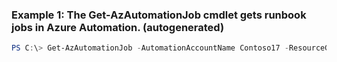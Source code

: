 ### Example 1: The Get-AzAutomationJob cmdlet gets runbook jobs in Azure Automation. (autogenerated)
```powershell
PS C:\> Get-AzAutomationJob -AutomationAccountName Contoso17 -ResourceGroupName ResourceGroup01 -RunbookName Runbook02 -Status Completed
```

